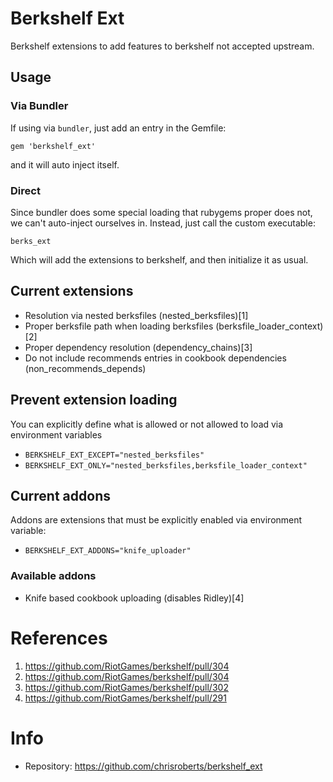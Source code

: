 # Berkshelf Ext

Berkshelf extensions to add features to berkshelf not
accepted upstream.

## Usage

### Via Bundler

If using via `bundler`, just add an entry in the Gemfile:

`gem 'berkshelf_ext'`

and it will auto inject itself.

### Direct

Since bundler does some special loading that rubygems proper
does not, we can't auto-inject ourselves in. Instead, just
call the custom executable:

`berks_ext`

Which will add the extensions to berkshelf, and then initialize
it as usual.

## Current extensions

* Resolution via nested berksfiles (nested_berksfiles)[1]
* Proper berksfile path when loading berksfiles (berksfile_loader_context)[2]
* Proper dependency resolution (dependency_chains)[3]
* Do not include recommends entries in cookbook dependencies (non_recommends_depends)

## Prevent extension loading

You can explicitly define what is allowed or not allowed to load via
environment variables

* `BERKSHELF_EXT_EXCEPT="nested_berksfiles"`
* `BERKSHELF_EXT_ONLY="nested_berksfiles,berksfile_loader_context"`

## Current addons

Addons are extensions that must be explicitly enabled via environment variable:

* `BERKSHELF_EXT_ADDONS="knife_uploader"`

### Available addons

* Knife based cookbook uploading (disables Ridley)[4]

# References

1. https://github.com/RiotGames/berkshelf/pull/304
2. https://github.com/RiotGames/berkshelf/pull/304
3. https://github.com/RiotGames/berkshelf/pull/302
4. https://github.com/RiotGames/berkshelf/pull/291 

# Info
* Repository: https://github.com/chrisroberts/berkshelf_ext
